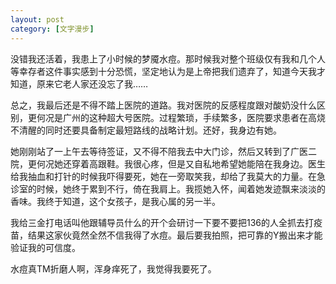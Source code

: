 ```yaml
---
layout: post
category: [文字漫步]
---
```


没错我还活着，我患上了小时候的梦魇水痘。那时候我对整个班级仅有我和几个人等幸存者这件事实感到十分恐慌，坚定地认为是上帝把我们遗弃了，知道今天我才知道，原来它老人家还没忘了我……

总之，我最后还是不得不踏上医院的道路。我对医院的反感程度跟对酸奶没什么区别，更何况是广州的这种超大号医院。过程繁琐，手续繁多，医院要求患者在高烧不清醒的同时还要具备制定最短路线的战略计划。还好，我身边有她。

她刚刚站了一上午去等待签证，又不得不陪我去中大门诊，然后又转到了广医二院，更何况她还穿着高跟鞋。我很心疼，但是又自私地希望她能陪在我身边。医生给我抽血和打针的时候我吓得要死，她在一旁取笑我，却给了我莫大的力量。在急诊室的时候，她终于累到不行，倚在我肩上。我揽她入怀，闻着她发迹飘来淡淡的香味。我终于知道，这个女孩子，是我心属的另一半。

我给三金打电话叫他跟辅导员什么的开个会研讨一下要不要把136的人全抓去打疫苗，结果这家伙竟然全然不信我得了水痘。最后要我拍照，把可靠的Y搬出来才能验证我的可信度。

水痘真TM折磨人啊，浑身痒死了，我觉得我要死了。